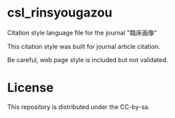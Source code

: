 # csl_rinsyougazou

Citation style language file for the journal "臨床画像"

This citation style was built for journal article citation.

Be careful, web page style is included but not validated.

# License

This repository is distributed under the CC-by-sa.
